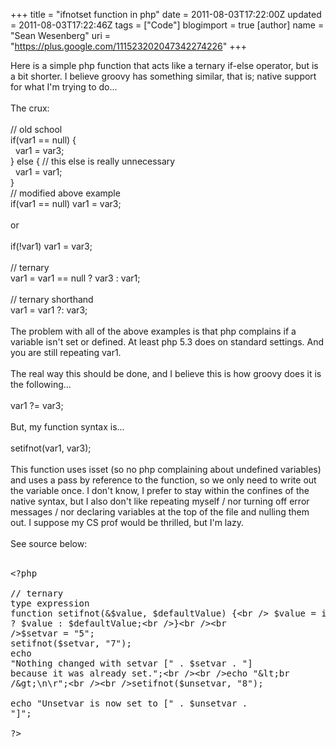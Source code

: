 +++
title = "ifnotset function in php"
date = 2011-08-03T17:22:00Z
updated = 2011-08-03T17:22:46Z
tags = ["Code"]
blogimport = true 
[author]
	name = "Sean Wesenberg"
	uri = "https://plus.google.com/111523202047342274226"
+++

Here is a simple php function that acts like a ternary if-else operator, but is a bit shorter. I believe groovy has something similar, that is; native support for what I'm trying to do...<br /><br />The crux:<br /><br />// old school<br />if(var1 == null) {<br />&nbsp; var1 = var3;<br />} else { // this else is really&nbsp;unnecessary<br />&nbsp; var1 = var1;<br />}<br />// modified above example<br />if(var1 == null) var1 = var3;<br /><br />or<br /><br />if(!var1) var1 = var3;<br /><br />// ternary<br />var1 = var1 == null ? var3 : var1;<br /><br />// ternary shorthand<br />var1 = var1 ?: var3;<br /><br />The problem with all of the above examples is that php complains if a variable isn't set or defined. At least php 5.3 does on standard settings. And you are still repeating var1.<br /><br />The real way this should be done, and I believe this is how groovy does it is the following...<br /><br />var1 ?= var3;<br /><br />But, my function syntax is...<br /><br />setifnot(var1, var3);<br /><br />This function uses isset (so no php complaining about undefined variables) and uses a pass by reference to the function, so we only need to write out the variable once. I don't know, I prefer to stay within the confines of the native syntax, but I also don't like repeating myself / nor turning off error messages / nor declaring variables at the top of the file and nulling them out. I suppose my CS prof would be thrilled, but I'm lazy.<br /><br />See source below:<br /><br /><pre class="brush:php">&lt;?php<br /><br />// ternary type expression<br />function setifnot(&amp;$value, $defaultValue) {<br /> $value = isset($value) ? $value : $defaultValue;<br />}<br /><br />$setvar = "5";<br />setifnot($setvar, "7");<br />echo "Nothing changed with setvar [" . $setvar . "] because it was already set.";<br /><br />echo "&lt;br /&gt;\n\r";<br /><br />setifnot($unsetvar, "8"); <br />echo "Unsetvar is now set to [" . $unsetvar . "]";<br /><br />?&gt;<br /></pre>

